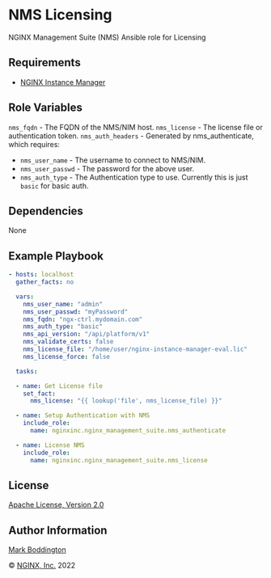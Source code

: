 NMS Licensing
=============

NGINX Management Suite (NMS) Ansible role for Licensing


Requirements
------------

* [NGINX Instance Manager](https://www.nginx.com/products/nginx-instance-manager/)

Role Variables
--------------

`nms_fqdn` - The FQDN of the NMS/NIM host.
`nms_license` - The license file or authentication token.
`nms_auth_headers` - Generated by nms_authenticate, which requires:
* `nms_user_name` - The username to connect to NMS/NIM.
* `nms_user_passwd` - The password for the above user.
* `nms_auth_type` - The Authentication type to use. Currently this is just `basic` for basic auth.

Dependencies
------------

None

Example Playbook
----------------

```yaml
- hosts: localhost
  gather_facts: no

  vars:
    nms_user_name: "admin"
    nms_user_passwd: "myPassword"
    nms_fqdn: "ngx-ctrl.mydomain.com"
    nms_auth_type: "basic"
    nms_api_version: "/api/platform/v1"
    nms_validate_certs: false
    nms_license_file: "/home/user/nginx-instance-manager-eval.lic"
    nms_license_force: false

  tasks:

  - name: Get License file
    set_fact:
      nms_license: "{{ lookup('file', nms_license_file) }}"

  - name: Setup Authentication with NMS
    include_role: 
      name: nginxinc.nginx_management_suite.nms_authenticate

  - name: License NMS
    include_role: 
      name: nginxinc.nginx_management_suite.nms_license

```

License
-------

[Apache License, Version 2.0](./LICENSE)

Author Information
------------------

[Mark Boddington](https://github.com/TuxInvader)

&copy; [NGINX, Inc.](https://www.nginx.com/) 2022


